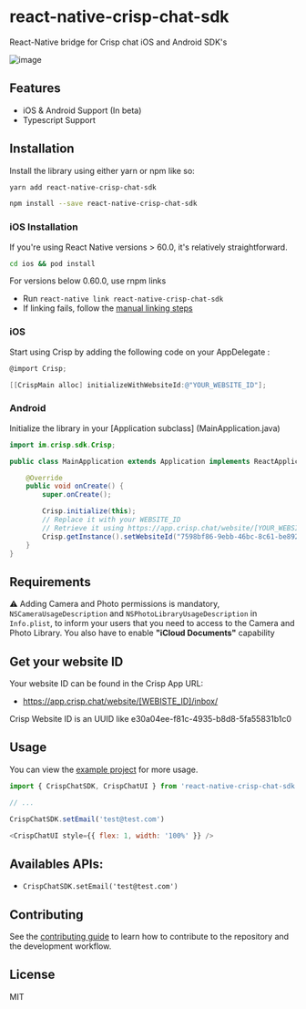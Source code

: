 # react-native-crisp-chat-sdk

React-Native bridge for Crisp chat iOS and Android SDK&#39;s

![image](https://user-images.githubusercontent.com/5293650/81501679-94c54d80-92d1-11ea-8ff8-53a429be1cbb.png)

## Features

- iOS & Android Support (In beta)
- Typescript Support

## Installation

Install the library using either yarn or npm like so:

```sh
yarn add react-native-crisp-chat-sdk
```

```sh
npm install --save react-native-crisp-chat-sdk
```

### iOS Installation

If you're using React Native versions > 60.0, it's relatively straightforward.

```sh
cd ios && pod install
```

For versions below 0.60.0, use rnpm links

- Run `react-native link react-native-crisp-chat-sdk`
- If linking fails, follow the
  [manual linking steps](https://facebook.github.io/react-native/docs/linking-libraries-ios.html#manual-linking)

### iOS

Start using Crisp by adding the following code on your AppDelegate :

```objective-c
@import Crisp;

[[CrispMain alloc] initializeWithWebsiteId:@"YOUR_WEBSITE_ID"];
```

### Android

Initialize the library in your [Application subclass] (MainApplication.java)
```java
import im.crisp.sdk.Crisp;

public class MainApplication extends Application implements ReactApplication {

    @Override
    public void onCreate() {
        super.onCreate();

        Crisp.initialize(this);
        // Replace it with your WEBSITE_ID
        // Retrieve it using https://app.crisp.chat/website/[YOUR_WEBSITE_ID]/
        Crisp.getInstance().setWebsiteId("7598bf86-9ebb-46bc-8c61-be8929bbf93d");
    }
}
```

## Requirements

⚠️ Adding Camera and Photo permissions is mandatory, `NSCameraUsageDescription` and `NSPhotoLibraryUsageDescription` in  `Info.plist`, to inform your users that you need to access to the Camera and Photo Library. You also have to enable **"iCloud Documents"** capability

## Get your website ID

Your website ID can be found in the Crisp App URL:

- https://app.crisp.chat/website/[WEBISTE_ID]/inbox/

Crisp Website ID is an UUID like e30a04ee-f81c-4935-b8d8-5fa55831b1c0

## Usage

You can view the [example project](./example/src/App.tsx) for more usage.

```js
import { CrispChatSDK, CrispChatUI } from 'react-native-crisp-chat-sdk';

// ...

CrispChatSDK.setEmail('test@test.com')

<CrispChatUI style={{ flex: 1, width: '100%' }} />
```

## Availables APIs:
* `CrispChatSDK.setEmail('test@test.com')`

## Contributing

See the [contributing guide](CONTRIBUTING.md) to learn how to contribute to the repository and the development workflow.

## License

MIT
